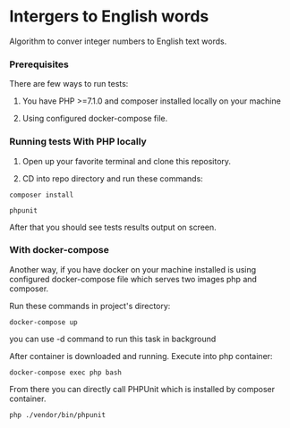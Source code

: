 # Intergers to English words

Algorithm to conver integer numbers to English text words.

### Prerequisites

There are few ways to run tests:

1. You have PHP >=7.1.0 and composer installed locally on your machine

2. Using configured docker-compose file.

### Running tests With PHP locally

1. Open up your favorite terminal and clone this repository.

1. CD into repo directory and run these commands:

```
composer install
```

```
phpunit
```

After that you should see tests results output on screen.

### With docker-compose

Another way, if you have docker on your machine installed is using configured docker-compose file which serves two images php and composer.

Run these commands in project's directory:

```
docker-compose up 
```

you can use -d command to run this task in background

After container is downloaded and running. Execute into php container:

```
docker-compose exec php bash 
```

From there you can directly call PHPUnit which is installed by composer container.

```
php ./vendor/bin/phpunit
```


